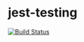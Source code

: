 # jest-testing
[![Build Status](https://travis-ci.org/hartdegen/jest-testing.svg?branch=master)](https://travis-ci.org/hartdegen/jest-testing)
